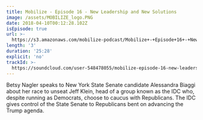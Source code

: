 ```yaml
---
title: Mobilize - Episode 16 - New Leadership and New Solutions
image: /assets/MOBILIZE_logo.PNG
date: 2018-04-10T00:12:28.102Z
isEpisode: true
url: >-
  https://s3.amazonaws.com/mobilize-podcast/Mobilize+-+Episode+16+-+New+Leadership+and+New+Solutions.mp3
length: '3'
duration: '25:28'
explicit: 'no'
trackId: >-
  https://soundcloud.com/user-548478055/mobilize-episode-16-new-leadership-and-new-solutions
---
```

Betsy Nagler speaks to New York State Senate candidate Alessandra Biaggi about her race to unseat Jeff Klein, head of a group known as the IDC who, despite running as Democrats, choose to caucus with Republicans. The IDC gives control of the State Senate to Republicans bent on advancing the Trump agenda.
